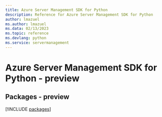```yaml
---
title: Azure Server Management SDK for Python
description: Reference for Azure Server Management SDK for Python
author: lmazuel
ms.author: lmazuel
ms.data: 02/13/2023
ms.topic: reference
ms.devlang: python
ms.service: servermanagement
---
```

# Azure Server Management SDK for Python - preview
## Packages - preview
[!INCLUDE [packages](server-management-index.md)]
